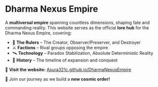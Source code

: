 # Dharma Nexus Empire  

A **multiversal empire** spanning countless dimensions, shaping fate and commanding reality. This website serves as the official **lore hub** for the Dharma Nexus Empire, covering:  

- 🌌 **The Rulers** – The Creator, Observer/Preserver, and Destroyer  
- ⚔️ **Factions** – Rival groups opposing the empire  
- 🛰️ **Technology** – Paradox Stabilization, Absolute Deterministic Reality  
- 📜 **History** – The timeline of expansion and conquest  

🔗 **Visit the website:** [Asura321c.github.io/DharmaNexusEmpire](https://Asura321c.github.io/DharmaNexusEmpire)  

🚀 Join our journey as we build a **new cosmic order!**
